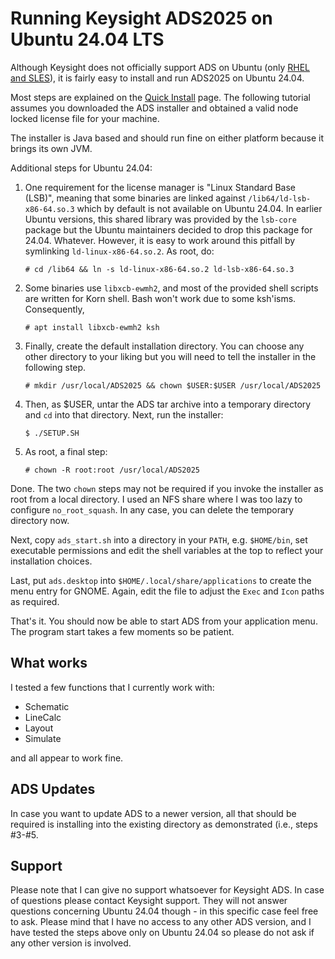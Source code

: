 # Running Keysight ADS2025 on Ubuntu 24.04 LTS

Although Keysight does not officially support ADS on Ubuntu (only [RHEL and SLES](https://docs.keysight.com/display/support/ADS%20Supported%20Platforms)), it is fairly easy to install and run ADS2025 on Ubuntu 24.04. 

Most steps are explained on the [Quick Install](https://docs.keysight.com/display/engdocads/ADS+2025+Quick+Install-Linux) page. The following tutorial assumes you downloaded the ADS installer and obtained a valid node locked license file for your machine.  

The installer is Java based and should run fine on either platform because it brings its own JVM. 

Additional steps for Ubuntu 24.04: 

1. One requirement for the license manager is "Linux Standard Base (LSB)", meaning that some binaries are linked against `/lib64/ld-lsb-x86-64.so.3` which by default is not available on Ubuntu 24.04. In earlier Ubuntu versions, this shared library was provided by the `lsb-core`  package but the Ubuntu maintainers decided to drop this package for 24.04. Whatever. However, it is easy to work around this pitfall by symlinking `ld-linux-x86-64.so.2`. As root, do: 

    `# cd /lib64 && ln -s ld-linux-x86-64.so.2 ld-lsb-x86-64.so.3`

2. Some binaries use `libxcb-ewmh2`, and most of the provided shell scripts are written for Korn shell. Bash won't work due to some ksh'isms. Consequently, 

    `# apt install libxcb-ewmh2 ksh`

3. Finally, create the default installation directory. You can choose any other directory to your liking but you will need to tell the installer in the following step. 

    `# mkdir /usr/local/ADS2025 && chown $USER:$USER /usr/local/ADS2025`

4. Then, as $USER, untar the ADS tar archive into a temporary directory and `cd` into that directory. Next, run the installer: 

    `$ ./SETUP.SH`

5. As root, a final step: 

    `# chown -R root:root /usr/local/ADS2025` 

Done. The two `chown` steps may not be required if you invoke the installer as root from a local directory. I used an NFS share where I was too lazy to configure `no_root_squash`. In any case, you can delete the temporary directory now. 

Next, copy `ads_start.sh` into a directory in your `PATH`, e.g. `$HOME/bin`, set executable permissions and edit the shell variables at the top to reflect your installation choices. 

Last, put `ads.desktop` into `$HOME/.local/share/applications` to create the menu entry for GNOME. Again, edit the file to adjust the `Exec` and `Icon` paths as required. 

That's it. You should now be able to start ADS from your application menu. The program start takes a few moments so be patient. 

## What works

I tested a few functions that I currently work with: 

* Schematic
* LineCalc
* Layout
* Simulate

and all appear to work fine. 

## ADS Updates

In case you want to update ADS to a newer version, all that should be required is installing into the existing directory as demonstrated (i.e., steps #3-#5. 

## Support

Please note that I can give no support whatsoever for Keysight ADS. In case of questions please contact Keysight support. They will not answer questions concerning Ubuntu 24.04 though - in this specific case feel free to ask.  Please mind that I have no access to any other ADS version, and I have tested the steps above only on Ubuntu 24.04 so please do not ask if any other version is involved. 